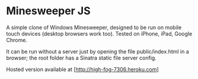 Minesweeper JS
==============

A simple clone of Windows Minesweeper, designed to be run on mobile touch devices (desktop browsers work too). Tested on iPhone, iPad, Google Chrome.

It can be run without a server just by opening the file public/index.html in a browser; the root folder has a Sinatra static file server config.

Hosted version available at [http://high-fog-7306.heroku.com]